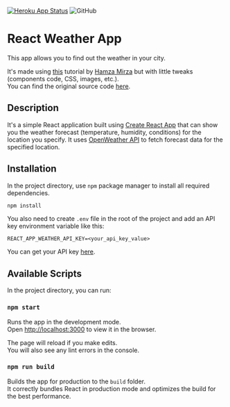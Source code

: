 [![Heroku App Status](https://heroku-shields.herokuapp.com/rousage-weather-app)](https://rousage-weather-app.herokuapp.com)
![GitHub](https://img.shields.io/github/license/RouSage/weather-app)

# React Weather App

This app allows you to find out the weather in your city.<br />

It's made using [this](https://youtu.be/204C9yNeOYI) tutorial by [Hamza Mirza](https://github.com/hamza-mirza) but with little tweaks (components code, CSS, images, etc.).<br />
You can find the original source code [here](https://github.com/hamza-mirza/react-weather-app).

## Description

It's a simple React application built using [Create React App](https://github.com/facebook/create-react-app) that can show you the weather forecast (temperature, humidity, conditions) for the location you specify. It uses [OpenWeather API](https://openweathermap.org/api) to fetch forecast data for the specified location.

## Installation

In the project directory, use `npm` package manager to install all required dependencies.

```bash
npm install
```

You also need to create `.env` file in the root of the project and add an API key environment variable like this:

```
REACT_APP_WEATHER_API_KEY=<your_api_key_value>
```

You can get your API key [here](https://openweathermap.org/api).

## Available Scripts

In the project directory, you can run:

### `npm start`

Runs the app in the development mode.<br />
Open [http://localhost:3000](http://localhost:3000) to view it in the browser.

The page will reload if you make edits.<br />
You will also see any lint errors in the console.

### `npm run build`

Builds the app for production to the `build` folder.<br />
It correctly bundles React in production mode and optimizes the build for the best performance.

